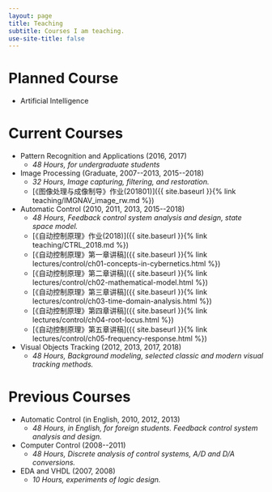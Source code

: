 ```yaml
---
layout: page
title: Teaching
subtitle: Courses I am teaching.
use-site-title: false
---
```


# Planned Course

- Artificial Intelligence

# Current Courses

- Pattern Recognition and Applications (2016, 2017)
  + *48 Hours, for undergraduate students*
- Image Processing (Graduate, 2007--2013, 2015--2018)
  + *32 Hours, Image capturing, filtering, and restoration.*
  + [《图像处理与成像制导》作业(201801)]({{ site.baseurl }}{% link teaching/IMGNAV_image_rw.md %})
- Automatic Control (2010, 2011, 2013, 2015--2018)
  + *48 Hours, Feedback control system analysis and design, state space model.*
  + [《自动控制原理》作业(2018)]({{ site.baseurl }}{% link teaching/CTRL_2018.md %})
  + [《自动控制原理》第一章讲稿]({{ site.baseurl }}{% link lectures/control/ch01-concepts-in-cybernetics.html %})
  + [《自动控制原理》第二章讲稿]({{ site.baseurl }}{% link lectures/control/ch02-mathematical-model.html %})
  + [《自动控制原理》第三章讲稿]({{ site.baseurl }}{% link lectures/control/ch03-time-domain-analysis.html %})
  + [《自动控制原理》第四章讲稿]({{ site.baseurl }}{% link lectures/control/ch04-root-locus.html %})
  + [《自动控制原理》第五章讲稿]({{ site.baseurl }}{% link lectures/control/ch05-frequency-response.html %})
- Visual Objects Tracking (2012, 2013, 2017, 2018)
  + *48 Hours, Background modeling, selected classic and modern visual tracking methods.*

# Previous Courses

- Automatic Control (in English, 2010, 2012, 2013)
  + *48 Hours, in English, for foreign students. Feedback control system analysis and design.*
- Computer Control (2008--2011)
  + *48 Hours, Discrete analysis of control systems, A/D and D/A conversions.*
- EDA and VHDL (2007, 2008)
  + *10 Hours, experiments of logic design.*


